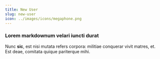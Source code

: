 ```yaml
---
title: New User
slug: new-user
icon: ../images/icons/megaphone.png
---
```


### Lorem markdownum velari iuncti durat

Nunc **sic**, est nisi mutata refers corpora: militiae conquerar vivit matres,
et. Est deae, comitata quique pariterque mihi.